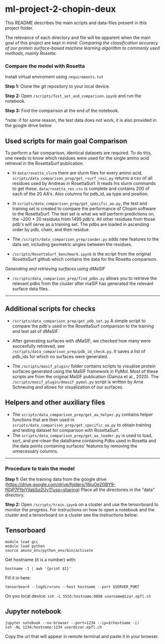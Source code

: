 # ml-project-2-chopin-deux

This README describes the main scripts and data-files present in this project folder.

The relevance of each directory and file will be apparent when the main goal of this project are kept in mind:
*Comparing the classification accuracy of our protein surface-based machine learning algorithm to commonly used methods, mainly Rosetta.*

### Compare the model with Rosetta

Install virtual enviroment using `requirements.txt`

**Step 1:** Clone the git repository to your local device.

**Step 2:** Open `/scripts/Test_set_and_comparison.ipynb` and run the notebook.

**Step 3:** Find the comparison at the end of the notebook.

*note: if for some reason, the test data does not work, it is also provided in the google drive below

## Used scripts for main goal Comparison
To perform a fair comparison, identical datasets are required.
To do this, one needs to know which residues were used for the single amino acid retrieval in the RosettaSurf publication. 

- In `data/rosetta_slurm` there are slurm files for every amino acid. `scripts/data_comparison_prep/get_rsurf_resi.py` returns a csv of all residues used by Andreas in RosettaSurf. It reads his slurm commands to get these. `data/rosetta_res.csv` is complete and contains 200 of each of the 20 AA's. Also columns for pdb_id, aa type and position.

- In `scripts/data_comparison_prep/get_specific_aa.py`, the test and training set is created to compare the performance of Chopin software to the RosettaSurf. The test set is what we will perform predictions on, the ~200 * 20 residues from 1495 pdb's. All other residues from those pdb's will serve as a training set. The pdbs are loaded in ascending order by pdb, chain, and then residue.

- The `/scripts/data_comparison_prep/zander.py` adds new features to the data set, including geometric angles between the residues.

- `/scripts/RosettaSurf_benchmark.ipynb` is the script from the original RosettaSurf github which contains the data for the Rosetta comparison.

*Generating and retrieving surfaces using dMaSIF*

- `/scripts/data_comparison_prep/find_pdbs.py` allows you to retrieve the relevant pdbs from the cluster after maSIF has generated the relevant surface data files. 

----
## Additional scripts for checks

- `/scripts/data_comparison_prep/get_pdb_set.py` A simple script to compare the pdb's used in the RosettaSurf comparison to the training and test set of dMaSIF.

- After generating surfaces with dMaSIF, we checked how many were succesfully retrieved, see `/scripts/data_comparison_prep/pdb_id_check.py`. It saves a list of pdb_ids for which no surfaces were generated. 

- The `/scripts/masif_plugin/` folder contains scripts to visualise protein surfaces generated using the MaSIF framework in PyMol. Most of  these scripts are from the original MaSIF publication (Gainza et al., 2020). The `/scripts/masif_plugin/dmasif_pymol.py` script is written by Arne Schneuing and allows for visualization of our surfaces. 

## Helpers and other auxiliary files

- The `scripts/data_comparison_prep/get_aa_helper.py` contains helper functions that are then used in `scripts/data_comparison_prep/get_specific_aa.py` to obtain training and testing dataset for comparison with RosettaSurf.
- The `scripts/data_comparison_prep/get_aa_loader.py` is used to load, sort, and pre-clean the dataframe containing Pdbs used in Rosetta and the data points containing surfaces' features by removing the unnecessary columns.


------
### Procedure to train the model

**Step 1:** Get the training data from the google drive (https://drive.google.com/drive/folders/16iuOe2GBY9-flGjP7FfbjYjIabSq2Uy1?usp=sharing)
Place all the directories in the "data" directory. 

**Step 2:** Open `/scripts/train.ipynb` on a cluster and use the tensorboard to monitor the progress.
For instructions on how to open a notebook and the cluster and a tensorboard on a cluster see the instructions below:

## Tensorboard
```
module load gcc
module load python
source amino_env/python_env/bin/activate
``` 
Get hostname (it is a number) with:
```
hostname -I | awk '{print $1}'
```
Fill it in here:
```
tensorboard --logdir=runs --host hostname --port $SERVER_PORT
```
On you local device:
```ssh -L 5555:hostname:8888 username@izar.epfl.ch```


## Jupyter notebook
```
jupyter notebook --no-browser --port=1234 --ip=$(hostname -i)
ssh -NL 1234:hostname:1234 user@izar.epfl.ch
```
Copy the url that will appear in remote terminal and paste it in your browser.
